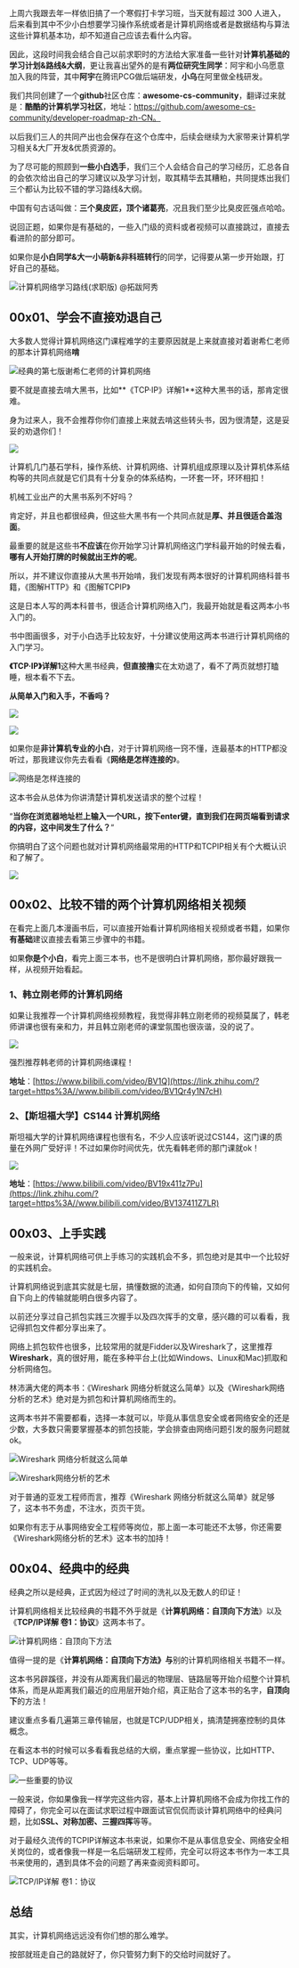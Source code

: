 上周六我跟去年一样依旧搞了一个寒假打卡学习班，当天就有超过 300 人进入，后来看到其中不少小白想要学习操作系统或者是计算机网络或者是数据结构与算法这些计算机基本功，却不知道自己应该去看什么内容。

因此，这段时间我会结合自己以前求职时的方法给大家准备一些针对**计算机基础的学习计划&路线&大纲**，更让我喜出望外的是有**两位研究生同学**：阿宇和小乌愿意加入我的阵营，其中**阿宇**在腾讯PCG做后端研发，**小乌**在阿里做全栈研发。

我们共同创建了一个**github**社区仓库：**awesome-cs-community**，翻译过来就是：**酷酷的计算机学习社区**，地址：https://github.com/awesome-cs-community/developer-roadmap-zh-CN。

以后我们三人的共同产出也会保存在这个仓库中，后续会继续为大家带来计算机学习相关&大厂开发&优质资源的。

为了尽可能的照顾到**一些小白选手**，我们三个人会结合自己的学习经历，汇总各自的会依次给出自己的学习建议以及学习计划，取其精华去其糟粕，共同提炼出我们三个都认为比较不错的学习路线&大纲。

中国有句古话叫做：**三个臭皮匠，顶个诸葛亮**，况且我们至少比臭皮匠强点哈哈。

说回正题，如果你是有基础的，一些入门级的资料或者视频可以直接跳过，直接去看进阶的部分即可。

如果你是**小白同学&大一小萌新&非科班转行**的同学，记得要从第一步开始跟，打好自己的基础。

![计算机网络学习路线(求职版) @拓跋阿秀](https://gitee.com/ForthEspada/image/raw/master/image/202201200033351.png)

## 00x01、学会不直接劝退自己

大多数人觉得计算机网络这门课程难学的主要原因就是上来就直接对着谢希仁老师的那本计算机网络**啃**

![经典的第七版谢希仁老师的计算机网络](https://gitee.com/ForthEspada/image/raw/master/image/202201200013064.png)



要不就是直接去啃大黑书，比如**《TCP·IP》详解1**这种大黑书的话，那肯定很难。

身为过来人，我不会推荐你你们直接上来就去啃这些转头书，因为很清楚，这是妥妥的劝退你们！

![](https://gitee.com/ForthEspada/image/raw/master/image/202201200012572.jpg)

计算机几门基石学科，操作系统、计算机网络、计算机组成原理以及计算机体系结构等的共同点就是它们具有十分复杂的体系结构，一环套一环，环环相扣！

机械工业出产的大黑书系列不好吗？

肯定好，并且也都很经典，但这些大黑书有一个共同点就是**厚、**并且**很适合盖泡面**。

最重要的就是这些书**不应该**在你开始学习计算机网络这门学科最开始的时候去看，**哪有人开始打牌的时候就出王炸的呢**。

所以，并不建议你直接从大黑书开始啃，我们发现有两本很好的计算机网络科普书籍，《图解HTTP》和《图解TCPIP》

这是日本人写的两本科普书，很适合计算机网络入门，我最开始就是看这两本小书入门的。

书中图画很多，对于小白选手比较友好，十分建议使用这两本书进行计算机网络的入门学习。

**《TCP·IP》详解1**这种大黑书经典，**但直接撸**实在太劝退了，看不了两页就想打瞌睡，根本看不下去。

**从简单入门和入手，不香吗？**

![](https://gitee.com/ForthEspada/image/raw/master/image/202201200012325.jpg)

<img src="https://gitee.com/ForthEspada/image/raw/master/image/202201200012252.jpg" />



如果你是**非计算机专业的小白**，对于计算机网络一窍不懂，连最基本的HTTP都没听过，那我建议你先去看看《**网络是怎样连接的**》。

![网络是怎样连接的](https://gitee.com/ForthEspada/image/raw/master/image/202201200017886.png)

这本书会从总体为你讲清楚计算机发送请求的整个过程！

“**当你在浏览器地址栏上输入一个URL，按下enter键，直到我们在网页端看到请求的内容，这中间发生了什么？**“

你搞明白了这个问题也就对计算机网络最常用的HTTP和TCPIP相关有个大概认识和了解了。

![](https://gitee.com/ForthEspada/image/raw/master/image/202201200018754.png)



## 00x02、比较不错的两个计算机网络相关视频

在看完上面几本漫画书后，可以直接开始看计算机网络相关视频或者书籍，如果你**有基础**建议直接去看第三步骤中的书籍。

如果**你是个小白**，看完上面三本书，也不是很明白计算机网络，那你最好跟我一样，从视频开始看起。

### 1、**韩立刚老师的计算机网络**

如果让我推荐一个计算机网络视频教程，我觉得非韩立刚老师的视频莫属了，韩老师讲课也很有亲和力，并且韩立刚老师的课堂氛围也很诙谐，没的说了。

![](https://gitee.com/ForthEspada/image/raw/master/image/202201200013172.jpg)

强烈推荐韩老师的计算机网络课程！

**地址**：[https://www.bilibili.com/video/BV1Q](https://link.zhihu.com/?target=https%3A//www.bilibili.com/video/BV1Qr4y1N7cH)

### **2、【斯坦福大学】CS144 计算机网络**

斯坦福大学的计算机网络课程也很有名，不少人应该听说过CS144，这门课的质量在外网广受好评！不过如果你时间优先，优先看韩老师的那门课就ok！

![](https://gitee.com/ForthEspada/image/raw/master/image/202201200012152.jpg)

**地址**：[https://www.bilibili.com/video/BV19x411z7Pu](https://link.zhihu.com/?target=https%3A//www.bilibili.com/video/BV137411Z7LR)





## 00x03、上手实践

一般来说，计算机网络可供上手练习的实践机会不多，抓包绝对是其中一个比较好的实践机会。

计算机网络说到底其实就是七层，搞懂数据的流通，如何自顶向下的传输，又如何自下向上的传输就能明白很多内容了。

以前还分享过自己抓包实践三次握手以及四次挥手的文章，感兴趣的可以看看，我记得抓包文件都分享出来了。

网络上抓包软件也很多，比较常用的就是Fidder以及Wireshark了，这里推荐**Wireshark**，真的很好用，能在多种平台上(比如Windows、Linux和Mac)抓取和分析网络包。

林沛满大佬的两本书：《Wireshark 网络分析就这么简单》以及《Wireshark网络分析的艺术》绝对是为抓包和计算机网络而生的。

这两本书并不需要都看，选择一本就可以，毕竟从事信息安全或者网络安全的还是少数，大多数只需要掌握基本的抓包技能，学会排查由网络问题引发的服务问题就ok。

![Wireshark 网络分析就这么简单](https://gitee.com/ForthEspada/image/raw/master/image/202201200013351.png)



![Wireshark网络分析的艺术](https://gitee.com/ForthEspada/image/raw/master/image/202201200014034.png)

对于普通的亚发工程师而言，推荐《Wireshark 网络分析就这么简单》就足够了，这本书不务虚，不注水，页页干货。

如果你有志于从事网络安全工程师等岗位，那上面一本可能还不太够，你还需要《Wireshark网络分析的艺术》这本书的加持！







## 00x04、经典中的经典

经典之所以是经典，正式因为经过了时间的洗礼以及无数人的印证！

计算机网络相关比较经典的书籍不外乎就是《**计算机网络：自顶向下方法**》以及《**TCP/IP详解 卷1：协议**》这两本书了。

![计算机网络：自顶向下方法](https://gitee.com/ForthEspada/image/raw/master/image/202201200014321.png)

值得一提的是《**计算机网络：自顶向下方法》与**别的计算机网络相关书籍不一样。

这本书另辟蹊径，并没有从距离我们最远的物理层、链路层等开始介绍整个计算机体系，而是从距离我们最近的应用层开始介绍，真正贴合了这本书的名字，**自顶向下**的方法！

建议重点多看几遍第三章传输层，也就是TCP/UDP相关，搞清楚拥塞控制的具体概念。

在看这本书的时候可以多看看我总结的大纲，重点掌握一些协议，比如HTTP、TCP、UDP等等。

![一些重要的协议](https://gitee.com/ForthEspada/image/raw/master/image/202201200015397.png)

一般来说，你如果像我一样学完这些内容，基本上计算机网络不会成为你找工作的障碍了，你完全可以在面试求职过程中跟面试官侃侃而谈计算机网络中的经典问题，比如**SSL、对称加密、三握四挥**等等。

对于最经久流传的TCPIP详解这本书来说，如果你不是从事信息安全、网络安全相关岗位的，或者像我一样是一名后端研发工程师，完全可以将这本书作为一本工具书来使用的，遇到具体不会的问题了再来查阅资料即可。

![TCP/IP详解 卷1：协议](https://gitee.com/ForthEspada/image/raw/master/image/202201200016473.png)

## 总结

其实，计算机网络远远没有你们想的那么难学。

按部就班走自己的路就好了，你只管努力剩下的交给时间就好了。